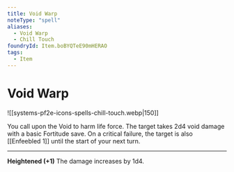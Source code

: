 ```yaml
---
title: Void Warp
noteType: "spell"
aliases:
  - Void Warp
  - Chill Touch
foundryId: Item.boBYQTeE90mHERAO
tags:
  - Item
---
```


# Void Warp
![[systems-pf2e-icons-spells-chill-touch.webp|150]]

You call upon the Void to harm life force. The target takes 2d4 void damage with a basic Fortitude save. On a critical failure, the target is also [[Enfeebled 1]] until the start of your next turn.

* * *

**Heightened (+1)** The damage increases by 1d4.
